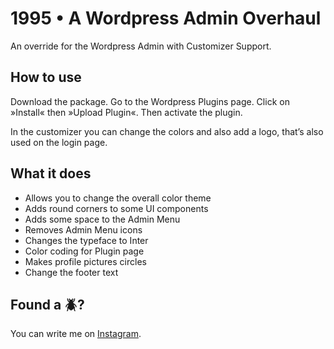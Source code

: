 # 1995 • A Wordpress Admin Overhaul

An override for the Wordpress Admin with Customizer Support.

## How to use

Download the package. Go to the Wordpress Plugins page. Click on »Install« then »Upload Plugin«. Then activate the plugin. 

In the customizer you can change the colors and also add a logo, that’s also used on the login page.
## What it does

- Allows you to change the overall color theme
- Adds round corners to some UI components
- Adds some space to the Admin Menu
- Removes Admin Menu icons
- Changes the typeface to Inter
- Color coding for Plugin page
- Makes profile pictures circles
- Change the footer text
## Found a 🪲?

You can write me on [Instagram](https://www.instagram.com/felixbuhler/). 